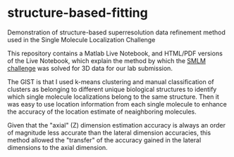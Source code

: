 # structure-based-fitting
Demonstration of structure-based superresolution data refinement method used in the Single Molecule Localization Challenge

This repository contains a Matlab Live Notebook, and HTML/PDF versions of the Live Notebook, 
which explain the method by which the [SMLM challenge](http://bigwww.epfl.ch/smlm/challenge2016/) was solved for 3D data for our lab submission.

The GIST is that I used k-means clustering and manual classification of clusters as belonging to different unique biological structures 
to identify which single molecule localizations belong to the same structure. Then it was easy to use location information 
from each single molecule to enhance the accuracy of the location estimate of neaighboring molecules. 

Given that the "axial" (Z) dimension estimation accuracy is always an order of magnitude less accurate than the lateral dimension 
accuracies, this method allowed the "transfer" of the accuracy gained in the lateral dimensions to the axial dimension. 
